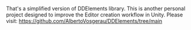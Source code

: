 That's a simplified version of DDElements library.
This is another personal project designed to improve the Editor creation workflow in Unity.
Please visit:
https://github.com/AlbertoVosgerau/DDElements/tree/main